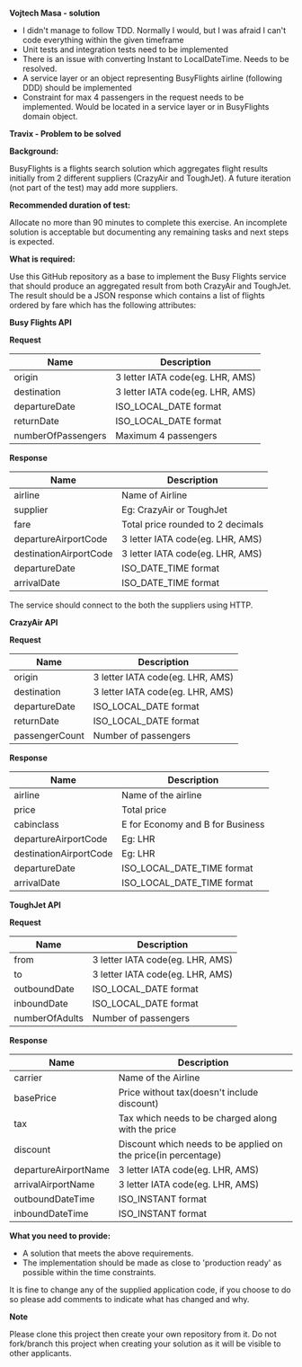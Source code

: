 **Vojtech Masa - solution**

- I didn't manage to follow TDD. Normally I would, but I was afraid I can't code everything within the given timeframe
- Unit tests and integration tests need to be implemented
- There is an issue with converting Instant to LocalDateTime. Needs to be resolved.
- A service layer or an object representing BusyFlights airline (following DDD) should be implemented
- Constraint for max 4 passengers in the request needs to be implemented. Would be located in a service layer or in BusyFlights
  domain object.


**Travix - Problem to be solved**

**Background:**

BusyFlights is a flights search solution which aggregates flight results initially from 2 different suppliers (CrazyAir and ToughJet). A future iteration (not part of the test) may add more suppliers.

**Recommended duration of test:**

Allocate no more than 90 minutes to complete this exercise. An incomplete solution is acceptable but documenting any remaining tasks and next steps is expected. 

**What is required:**

Use this GitHub repository as a base to implement the Busy Flights service that should produce an aggregated result from both CrazyAir and ToughJet.
The result should be a JSON response which contains a list of flights ordered by fare which has the following attributes:

**Busy Flights API**

**Request**

| Name | Description |
| ------ | ------ |
| origin | 3 letter IATA code(eg. LHR, AMS) |
| destination | 3 letter IATA code(eg. LHR, AMS) |
| departureDate | ISO_LOCAL_DATE format |
| returnDate | ISO_LOCAL_DATE format |
| numberOfPassengers | Maximum 4 passengers |

**Response**

| Name | Description |
| ------ | ------ |
| airline | Name of Airline |
| supplier | Eg: CrazyAir or ToughJet |
| fare | Total price rounded to 2 decimals |
| departureAirportCode | 3 letter IATA code(eg. LHR, AMS) |
| destinationAirportCode | 3 letter IATA code(eg. LHR, AMS) |
| departureDate | ISO_DATE_TIME format |
| arrivalDate | ISO_DATE_TIME format |

The service should connect to the both the suppliers using HTTP.

**CrazyAir API**

**Request**

| Name | Description |
| ------ | ------ |
| origin | 3 letter IATA code(eg. LHR, AMS) |
| destination | 3 letter IATA code(eg. LHR, AMS) |
| departureDate | ISO_LOCAL_DATE format |
| returnDate | ISO_LOCAL_DATE format |
| passengerCount | Number of passengers |

**Response**


| Name | Description |
| ------ | ------ |
| airline | Name of the airline |
| price | Total price |
| cabinclass | E for Economy and B for Business |
| departureAirportCode | Eg: LHR |
| destinationAirportCode | Eg: LHR |
| departureDate | ISO_LOCAL_DATE_TIME format |
| arrivalDate | ISO_LOCAL_DATE_TIME format |

**ToughJet API**

**Request**

| Name | Description |
| ------ | ------ |
| from | 3 letter IATA code(eg. LHR, AMS) |
| to | 3 letter IATA code(eg. LHR, AMS) |
| outboundDate |ISO_LOCAL_DATE format |
| inboundDate | ISO_LOCAL_DATE format |
| numberOfAdults | Number of passengers |

**Response**

| Name | Description |
| ------ | ------ |
| carrier | Name of the Airline |
| basePrice | Price without tax(doesn't include discount) |
| tax | Tax which needs to be charged along with the price |
| discount | Discount which needs to be applied on the price(in percentage) |
| departureAirportName | 3 letter IATA code(eg. LHR, AMS) |
| arrivalAirportName | 3 letter IATA code(eg. LHR, AMS) |
| outboundDateTime | ISO_INSTANT format |
| inboundDateTime | ISO_INSTANT format |

**What you need to provide:**

- A solution that meets the above requirements.
- The implementation should be made as close to 'production ready' as possible within the time constraints.

It is fine to change any of the supplied application code, if you choose to do so please add comments to indicate what has changed and why.

**Note**

Please clone this project then create your own repository from it. Do not fork/branch this project when creating your solution as it will be visible to other applicants.